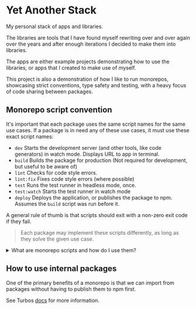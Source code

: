 # Yet Another Stack

My personal stack of apps and libraries.

The libraries are tools that I have found myself rewriting over and over again over the years
and after enough iterations I decided to make them into libraries.

The apps are either example projects demonstrating how to use the libraries,
or apps that I created to make use of myself.

This project is also a demonstration of how I like to run monorepos,
showcasing strict conventions, type safety and testing,
with a heavy focus of code sharing between packages.

## Monorepo script convention

It's important that each package uses the same script names for the same use cases. If a package is in need any of these use cases, it must use these exact script names:

- `dev` Starts the development server (and other tools, like code generators) in watch mode. Displays URL to app in terminal.
- `build` Builds the package for production (Not required for development, but useful to be aware of)
- `lint` Checks for code style errors.
- `lint:fix` Fixes code style errors (where possible)
- `test` Runs the test runner in headless mode, once.
- `test:watch` Starts the test runner in watch mode
- `deploy` Deploys the application, or publishes the package to npm. Assumes the `build` script was run before it.

A general rule of thumb is that scripts should exit with a non-zero exit code if they fail.

> Each package may implement these scripts differently, as long as they solve the given use case.

<details>
<summary>
What are monorepo scripts and how do I use them?
</summary>

> While we have separate folders for `apps` and `packages`,
> mentions of "package" below is referring to both.

The only difference between monorepo scripts and regular npm scripts is convention:

In the [root package.json](package.json), we define scripts just like a regular node project.
The difference is that these scripts in turn trigger a monorepo CLI (in our case [turbo](https://turbo.build/))
that run each script for all packages while automatically providing various developer experience improvements.

How you run scripts is a matter of preference. You can do any of the following:

- Run `pnpm <script>` in the root of the monorepo to run the given script for all packages.
- Run `pnpm --filter <package> <script>` in the root of the monorepo to run the given script for a specific package.
- Run `pnpm <script>` in the root of a package to run the given script for that package.

</details>

## How to use internal packages

One of the primary benefits of a monorepo is that we can import from packages without having to publish them to npm first.

See Turbos [docs](https://turbo.build/repo/docs/handbook/sharing-code/internal-packages) for more information.
